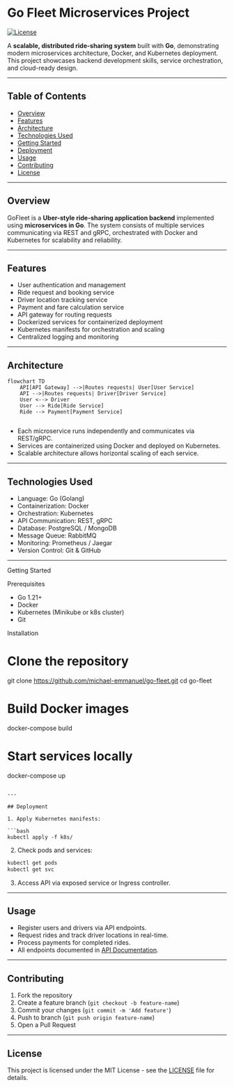 # Go Fleet Microservices Project

[![License](https://img.shields.io/badge/license-MIT-blue)](LICENSE)

A **scalable, distributed ride-sharing system** built with **Go**, demonstrating modern microservices architecture, Docker, and Kubernetes deployment. This project showcases backend development skills, service orchestration, and cloud-ready design.

---

## Table of Contents

- [Overview](#overview)
- [Features](#features)
- [Architecture](#architecture)
- [Technologies Used](#technologies-used)
- [Getting Started](#getting-started)
- [Deployment](#deployment)
- [Usage](#usage)
- [Contributing](#contributing)
- [License](#license)

---

## Overview

GoFleet is a **Uber-style ride-sharing application backend** implemented using **microservices in Go**. The system consists of multiple services communicating via REST and gRPC, orchestrated with Docker and Kubernetes for scalability and reliability.

---

## Features

- User authentication and management
- Ride request and booking service
- Driver location tracking service
- Payment and fare calculation service
- API gateway for routing requests
- Dockerized services for containerized deployment
- Kubernetes manifests for orchestration and scaling
- Centralized logging and monitoring

---

## Architecture

```mermaid
flowchart TD
    API[API Gateway] -->|Routes requests| User[User Service]
    API -->|Routes requests| Driver[Driver Service]
    User <--> Driver
    User --> Ride[Ride Service]
    Ride --> Payment[Payment Service]


```

- Each microservice runs independently and communicates via REST/gRPC.
- Services are containerized using Docker and deployed on Kubernetes.
- Scalable architecture allows horizontal scaling of each service.

---

## Technologies Used

- Language: Go (Golang)
- Containerization: Docker
- Orchestration: Kubernetes
- API Communication: REST, gRPC
- Database: PostgreSQL / MongoDB
- Message Queue: RabbitMQ
- Monitoring: Prometheus / Jaegar
- Version Control: Git & GitHub

---

Getting Started

Prerequisites

- Go 1.21+
- Docker
- Kubernetes (Minikube or k8s cluster)
- Git

Installation

# Clone the repository

git clone https://github.com/michael-emmanuel/go-fleet.git
cd go-fleet

# Build Docker images

docker-compose build

# Start services locally

docker-compose up

````

---

## Deployment

1. Apply Kubernetes manifests:

```bash
kubectl apply -f k8s/
````

2. Check pods and services:

```bash
kubectl get pods
kubectl get svc
```

3. Access API via exposed service or Ingress controller.

---

## Usage

- Register users and drivers via API endpoints.
- Request rides and track driver locations in real-time.
- Process payments for completed rides.
- All endpoints documented in [API Documentation](docs/API.md).

---

## Contributing

1. Fork the repository
2. Create a feature branch (`git checkout -b feature-name`)
3. Commit your changes (`git commit -m 'Add feature'`)
4. Push to branch (`git push origin feature-name`)
5. Open a Pull Request

---

## License

This project is licensed under the MIT License - see the [LICENSE](LICENSE) file for details.
